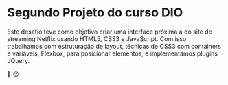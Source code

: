 <h1> Segundo Projeto do curso DIO </h1>

Este desafio teve como objetivo criar uma interface próxima a do site de streaming Netflix usando HTML5, CSS3 e JavaScript.
Com isso, trabalhamos com estruturação de layout, técnicas de CSS3 com containers e variáveis, Flexbox, para posicionar elementos, e implementamos plugins JQuery.

:slightly_smiling_face: :wink:
